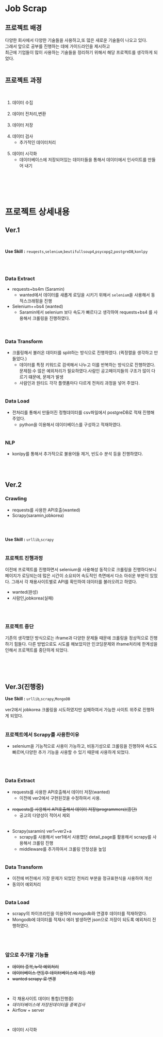# Job Scrap




## 프로젝트 배경
다양한 회사에서 다양한 기술들을 사용하고,또 많은 새로운 기술들이 나오고 있다. 
<br>
그래서 앞으로 공부를 진행하는 데에 가이드라인을 제시하고
<br>
최근에 기업들이 많이 사용하는 기술들을 정리하기 위해서 해당 프로젝트를 생각하게 되었다. 
<br><br>

## 프로젝트 과정 
<br>

1. 데이터 수집 <br><br>
2. 데이터 전처리,변환 <br><br>
3. 데이터 저장 <br><br>
4. 데이터 검사 <br> 
    - 추가적인 데이터처리<br><br>
5. 데이터 시각화 
    - 데이터베이스에 저장되어있는 데이터들을 통해서 데이터에서 인사이트를 만들어 내기 <br><br>


<br><br><br>

# 프로젝트 상세내용
## Ver.1
<br>

**Use Skill :**  `reuqests`,`selenium`,`beutifullsoup4`,`psycopg2`,`postgreDB`,`konlpy`


<br><br>
### Data Extract
- requests+bs4m (Saramin)<br>
  - wanted에서 데이터를 새롭게 로딩을 시키기 위해서 `selenium`을 사용해서 동적스크래핑을 진행
- Selenium++bs4 (wanted)
  - Saramin에서 selenium 보다 속도가 빠르다고 생각하여 requests+bs4 를 사용해서  크롤링을 진행하였다.  
<br><br>
### Data Transform
-  크롤링해서 불러온 데이터를 split하는 방식으로 진행하였다. (퀵정렬을 생각하고 만들었다.) 
    - 데이터를 특정 키워드로 검색해서 나누고 이를 반복하는 방식으로 진행하였다.<br>
      문제점:수 많은 예외처리가 필요하였다.사람인 공고페이지들의 구조가 많이 다르기 떄문에, 문제가 발생 
    - 사람인과 원티드 각각 플랫폼마다 다르게 전처리 과정을 넣어 주었다.
<br><br>
### Data Load
- 전처리를 통해서 만들어진 정형데이터를 csv파일에서 postgreDB로 적재 진행해주었다. 
  - python을 이용해서 데이터베이스를 구성하고 적재하였다. 
<br><br>
### NLP
- konlpy를 통해서 추가적으로 불용어들 제거, 빈도수 분석 등을 진행하였다.
<br><br>
<br><br>

## Ver.2

### Crawling
- requests를 사용한 API호출(wanted)
- Scrapy(saramin,jobkorea)

<br><br>

**Use Skill :**  `urllib`,`scrapy`<br><br>
### 프로젝트 진행과정 
이전에 프로젝트를 진행하면서 selenium을 사용해성 동적으로 크롤링을 진행하다보니 페이지가 로딩되는데 많은 시간이 소요되어 속도적인 측면에서 다소 아쉬운 부분이 있었다.
 그래서 각 채용사이트별로 API를 확인하여 데이터를 불러오려고 하였다.<br>
- wanted(완성)
- 사람인,jobkorea(실패)

<br><br>
### 프로젝트 중단
기존의 생각했던 방식으로는 iframe과 다양한 문제들 때문에 크롤링을 정상적으로 진행하기 힘들다. 
다른 방법으로도 시도를 해보았지만 인코딩문제와 iframe처리에 한계성을  인해서 프로젝트를 중단하게 되었다.<br>

<br><br><br>

## Ver.3(진행중)
**Use Skill :**  `urllib`,`scrapy`,`MongoDB`
<br><br>
ver2에서 jobkorea 크롤링을 시도하였지만 실패하여서 가능한 사이트 위주로 진행하게 되었다. 
<br><br>
### 프로젝트에서 Scrapy를 사용한이유 
- selenium을 기능적으로 사용이 가능하고, 비동기성으로 크롤링을 진행하여 속도도 빠르며,다양한 추가 기능을 사용할 수 있기 때문에 사용하게 되었다. 
<br><br><br><br>

### Data Extract
- requests를 사용한 API호출해서 데이터 저장(wanted)
    - 이전에 ver2에서 구현된것을 수정하여서 사용.
<br><br>
- ~~requests를 사용해서 API호출해서 데이터 저장(programmers)(중단)~~
  - 공고의 다양성이 적어서 제외<br><br><br>
- Scrapy(saramin) ver1+ver2+a
  - scrapy를 사용해서 ver1에서 사용했던 detail_page를 활용해서 scrapy를 사용해서 크롤링 진행
  - middleware를 추가하여서 크롤링 안정성을 높임
<br><br>
### Data Transform
  - 이전에 버전에서 가장 문제가 되었던 전처리 부분을 정규표현식을 사용하여 개선
  - 동의어 예외처리
  <br><br>
### Data Load
- scrapy의 파이프라인을 이용하여 mongodb와 연결후 데이터를 적재하였다.
- Mongodb에 데이터를 적재시 에러 발생하면 json으로 저장이 되도록 예외처리 진행하였다. 
<br><br><br><br>
### 앞으로 추가할 기능들
- ~~데이터 중복,누락 예외처리~~
- ~~데이터베이스 연동후 데이터베이스에 자동 저장~~
- ~~wanted scrapy 로 변경~~

<br>

- 각 채용사이트 데이터 통합(진행중)
- *데이터베이스에 저장된데이터들 중복검사*
- Airflow + server

<br>

- 데이터 시각화



